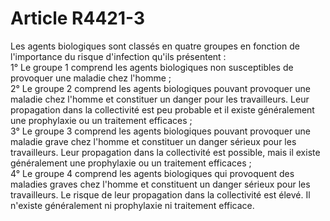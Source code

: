 # Article R4421-3

  
Les agents biologiques sont classés en quatre groupes en fonction de l'importance du risque d'infection qu'ils présentent :   
1° Le groupe 1 comprend les agents biologiques non susceptibles de provoquer une maladie chez l'homme ;   
2° Le groupe 2 comprend les agents biologiques pouvant provoquer une maladie chez l'homme et constituer un danger pour les travailleurs. Leur propagation dans la collectivité est peu probable et il existe généralement une prophylaxie ou un traitement efficaces ;   
3° Le groupe 3 comprend les agents biologiques pouvant provoquer une maladie grave chez l'homme et constituer un danger sérieux pour les travailleurs. Leur propagation dans la collectivité est possible, mais il existe généralement une prophylaxie ou un traitement efficaces ;   
4° Le groupe 4 comprend les agents biologiques qui provoquent des maladies graves chez l'homme et constituent un danger sérieux pour les travailleurs. Le risque de leur propagation dans la collectivité est élevé. Il n'existe généralement ni prophylaxie ni traitement efficace.